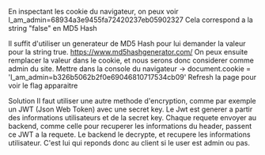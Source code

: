 En inspectant les cookie du navigateur, on peux voir I_am_admin=68934a3e9455fa72420237eb05902327
Cela correspond a la string "false" en MD5 Hash

Il suffit d'utiliser un generateur de MD5 Hash pour lui demander la valeur pour la string true.
https://www.md5hashgenerator.com/
On peux ensuite remplacer la valeur dans le cookie, et nous serons donc considerer comme admin du site.
Mettre dans la console du navigateur -> document.cookie = 'I_am_admin=b326b5062b2f0e69046810717534cb09'
Refresh la page pour voir le flag apparaitre


Solution
Il faut utiliser une autre methode d'encryption, comme par exemple un JWT (Json Web Token) avec une secret key.
Le Jwt est generer a partir des informations utilisateurs et de la secret key.
Chaque requete envoyer au backend, comme celle pour recuperer les informations du header, passent ce JWT a la requete.
Le backend le decrypte, et recupere les informations utilisateur.
C'est lui qui reponds donc au client si le user est admin ou pas.
 
